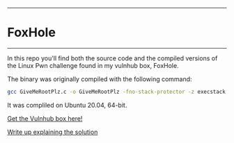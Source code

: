 -----
# FoxHole
-----

In this repo you'll find both the source code and the compiled versions of the Linux Pwn challenge found in my vulnhub box, FoxHole.

The binary was originally compiled with the following command:
```bash
gcc GiveMeRootPlz.c -o GiveMeRootPlz -fno-stack-protector -z execstack -m32
```

It was compliled on Ubuntu 20.04, 64-bit.

[Get the Vulnhub box here!](http://vulnhub.com/entry/foxhole-101,566/)

[Write up explaining the solution](https://purpl3f0xsecur1ty.tech/2020/10/02/Vulnhub_foxhole.html)
